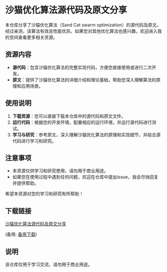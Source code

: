# 沙猫优化算法源代码及原文分享

本仓库分享了沙猫优化算法（Sand Cat swarm optimization）的源代码及原文。经过亲测，该算法有效且性能优异。如果您对其他优化算法也感兴趣，欢迎进入我的空间查看更多相关资源。

## 资源内容

- **源代码**：包含沙猫优化算法的完整实现代码，方便您直接使用或进行二次开发。
- **原文**：提供了沙猫优化算法的详细介绍和理论基础，帮助您深入理解算法的原理和应用场景。

## 使用说明

1. **下载资源**：您可以直接下载本仓库中的源代码和原文文件。
2. **运行代码**：根据您的开发环境，配置相应的运行环境，并运行源代码进行测试。
3. **学习与研究**：参考原文，深入理解沙猫优化算法的原理和实现细节，并结合源代码进行学习和研究。

## 注意事项

- 本资源仅供学习和研究使用，请勿用于商业用途。
- 如果您在使用过程中遇到任何问题，欢迎在仓库中提出Issue，我会尽快回复并提供帮助。

希望本资源对您的学习和研究有所帮助！

## 下载链接
[沙猫优化算法源代码及原文分享]() 

(备用: [备用下载](https://pan.baidu.com/s/1a5hfVshN54spKdNNIL5R-A?pwd=1234))

## 说明

该仓库仅用于学习交流，请勿用于商业用途。
